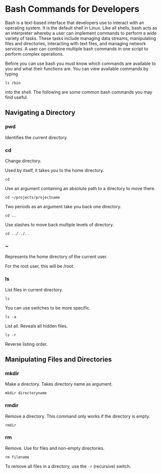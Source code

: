 # Bash Commands for Developers

Bash is a text-based interface that developers use to interact with an operating system. It is the default shell in Linux. Like all shells, bash acts as an interpreter whereby a user can implement commands to perform a wide variety of tasks. These tasks include managing data streams, manipulating files and directories, interacting with text files, and managing network services. A user can combine multiple bash commands in one script to perform complex operations.

Before you can use bash you must know which commands are available to you and what their functions are. You can view available commands by typing 
```
ls /bin 
```
into the shell. The following are some common bash commands you may find useful.

## Navigating a Directory

### pwd

Identifies the current directory.

### cd

Change directory. 

Used by itself, it takes you to the home directory.
```
cd
```

Use an argument containing an absolute path to a directory to move there.
```
cd ~/projects/projectname
```

Two periods as an argument take you back one directory.
```
cd ..
```

Use slashes to move back multiple levels of directory.
```
cd ../../..
```

### ~

Represents the home directory of the current user.

For the root user, this will be /root.

### ls

List files in current directory.
```
ls
```

You can use switches to be more specific.
```
ls -a
```
List all. Reveals all hidden files.

```
ls -r
```
Reverse listing order.

## Manipulating Files and Directories

### mkdir
Make a directory. Takes directory name as argument.
```
mkdir directoryname
```

### rmdir
Remove a directory. This command only works if the directory is empty.
```
rmdir
```

### rm
Remove. Use for files and non-empty directories.
```
rm filename
```

To remove all files in a directory, use the ```-r``` (recursive) switch.



